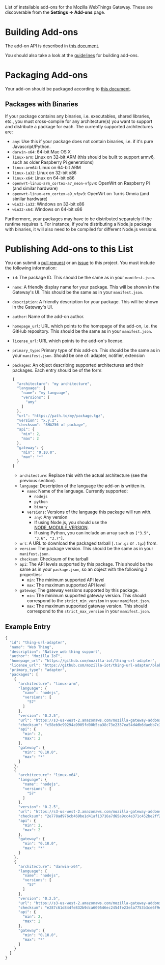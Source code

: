 List of installable add-ons for the Mozilla WebThings Gateway. These are
discoverable from the **Settings -> Add-ons** page.

# Building Add-ons

The add-on API is described in [this document][adapter-api].

You should also take a look at the [guidelines][guidelines] for building
add-ons.

# Packaging Add-ons

Your add-on should be packaged according to [this document][manifest].

## Packages with Binaries

If your package contains any binaries, i.e. executables, shared libraries,
etc., you must cross-compile for any architecture(s) you want to support and
distribute a package for each. The currently supported architectures are:

* `any`: Use this if your package does not contain binaries, i.e. if it's pure
  Javascript/Python.
* `darwin-x64`: 64-bit Mac OS X
* `linux-arm`: Linux on 32-bit ARM (this should be built to support armv6, such
  as older Raspberry Pi generations)
* `linux-arm64`: Linux on 64-bit ARM
* `linux-ia32`: Linux on 32-bit x86
* `linux-x64`: Linux on 64-bit x86
* `openwrt-linux-arm_cortex-a7_neon-vfpv4`: OpenWrt on Raspberry Pi (and
  similar hardware)
* `openwrt-linux-arm_cortex-a9_vfpv3`: OpenWrt on Turris Omnia (and
  similar hardware)
* `win32-ia32`: Windows on 32-bit x86
* `win32-x64`: Windows on 64-bit x86

Furthermore, your packages may have to be distributed separately if the runtime
requires it. For instance, if you're distributing a Node.js package with
binaries, it will also need to be compiled for different Node.js versions.

# Publishing Add-ons to this List

You can submit a [pull request][PR] or an [issue][issue] to this project. You
must include the following information:

* `id`: The package ID. This should be the same as in your `manifest.json`.
* `name`: A friendly display name for your package. This will be shown in the
  Gateway's UI. This should be the same as in your `manifest.json`.
* `description`: A friendly description for your package. This will be shown in
  the Gateway's UI.
* `author`: Name of the add-on author.
* `homepage_url`: URL which points to the homepage of the add-on, i.e. the
  GitHub repository. This should be the same as in your `manifest.json`.
* `license_url`: URL which points to the add-on's license.
* `primary_type`: Primary type of this add-on. This should be the same as in
  your `manifest.json`. Should be one of: adapter, notifier, extension
* `packages`: An object describing supported architectures and their packages.
  Each entry should be of the form:

    ```javascript
    {
      "architecture": "my architecture",
      "language": {
        "name": "my language",
        "versions": [
          "any"
        ]
      },
      "url": "https://path.to/my/package.tgz",
      "version": "x.y.z",
      "checksum": "SHA256 of package",
      "api": {
        "min": 2,
        "max": 2
      },
      "gateway": {
        "min": "0.10.0",
        "max": "*"
      }
    }
    ```

  * `architecture`: Replace this with the actual architecture (see the previous
    section).
  * `language`: Description of the language the add-on is written in.
    * `name`: Name of the language. Currently supported:
      * `nodejs`
      * `python`
      * `binary`
    * `versions`: Versions of the language this package will run with.
      * `any`: Any version
      * If using Node.js, you should use the
        [NODE_MODULE_VERSION][node-versions].
      * If using Python, you can include an array such as
        `["3.5", "3.6", "3.7"]`.
  * `url`: A URL to download the packaged tarball (`.tar.gz` or `.tgz`) from.
  * `version`: The package version. This should be the same as in your
    `manifest.json`.
  * `checksum`: Checksum of the tarball
  * `api`: The API levels supported by this package. This should be the same as
    in your `package.json`, so an object with the following 2 properties:
    * `min`: The minimum supported API level
    * `max`: The maximum supported API level
  * `gateway`: The gateway versions supported by this package.
    * `min`: The minimum supported gateway version. This should correspond to
      the `strict_min_version` in your `manifest.json`.
    * `max`: The maximum supported gateway version. This should correspond to
      the `strict_max_version` in your `manifest.json`.

## Example Entry

```javascript
{
  "id": "thing-url-adapter",
  "name": "Web Thing",
  "description": "Native web thing support",
  "author": "Mozilla IoT",
  "homepage_url": "https://github.com/mozilla-iot/thing-url-adapter",
  "license_url": "https://github.com/mozilla-iot/thing-url-adapter/blob/master/LICENSE",
  "primary_type": "adapter",
  "packages": [
    {
      "architecture": "linux-arm",
      "language": {
        "name": "nodejs",
        "versions": [
          "57"
        ]
      },
      "version": "0.2.5",
      "url": "https://s3-us-west-2.amazonaws.com/mozilla-gateway-addons/thing-url-adapter-0.2.5-linux-arm-v8.tgz",
      "checksum": "c58eb9c99294a9905fd00b5ca38c73e2337ea54d4db6daebb7c3b0eb64df5b92",
      "api": {
        "min": 2,
        "max": 2
      },
      "gateway": {
        "min": "0.10.0",
        "max": "*"
      }
    },
    {
      "architecture": "linux-x64",
      "language": {
        "name": "nodejs",
        "versions": [
          "57"
        ]
      },
      "version": "0.2.5",
      "url": "https://s3-us-west-2.amazonaws.com/mozilla-gateway-addons/thing-url-adapter-0.2.5-linux-x64-v8.tgz",
      "checksum": "2e778ad976cb469be1d41af13716a7d65a9cc4e371c452be2ff2da4ed932941c",
      "api": {
        "min": 2,
        "max": 2
      },
      "gateway": {
        "min": "0.10.0",
        "max": "*"
      }
    },
    {
      "architecture": "darwin-x64",
      "language": {
        "name": "nodejs",
        "versions": [
          "57"
        ]
      },
      "version": "0.2.5",
      "url": "https://s3-us-west-2.amazonaws.com/mozilla-gateway-addons/thing-url-adapter-0.2.5-darwin-x64-v8.tgz",
      "checksum": "e287c61d844fe832b9dca609546ec2454fe23e4a7753b3ce6f9ee53332fdf53f",
      "api": {
        "min": 2,
        "max": 2
      },
      "gateway": {
        "min": "0.10.0",
        "max": "*"
      }
    }
  ]
}
```

[adapter-api]: https://github.com/mozilla-iot/wiki/wiki/Adapter-API
[guidelines]: https://github.com/mozilla-iot/addon-list/blob/master/guidelines.md
[manifest]: https://github.com/mozilla-iot/addon-list/blob/master/manifest.md
[PR]: https://github.com/mozilla-iot/addon-list/pulls
[issue]: https://github.com/mozilla-iot/addon-list/issues
[node-versions]: https://nodejs.org/en/download/releases/
